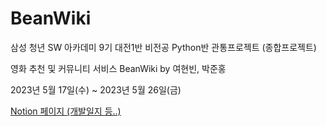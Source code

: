 # BeanWiki

삼성 청년 SW 아카데미 9기 대전1반 비전공 Python반 관통프로젝트 (종합프로젝트)

영화 추천 및 커뮤니티 서비스 BeanWiki by 여현빈, 박준홍

2023년 5월 17일(수) ~ 2023년 5월 26일(금)



[Notion 페이지 (개발일지 등..)](https://dot-droplet-373.notion.site/BeanWiki-0103916384f94559b7ffb7fe469cadba)